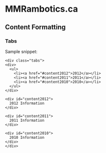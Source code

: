 MMRambotics.ca
==============

Content Formatting
------------------

### Tabs

Sample snippet:

    <div class="tabs">
    <div>
      <ul>
        <li><a href="#content2012">2012</a></li>
        <li><a href="#content2011">2011</a></li>
        <li><a href="#content2010">2010</a></li>
      </ul>
    </div>

    <div id="content2012">
      2012 Information
    </div>

    <div id="content2011">
      2011 Information
    </div>

    <div id="content2010">
      2010 Information
    </div>
    </div>
